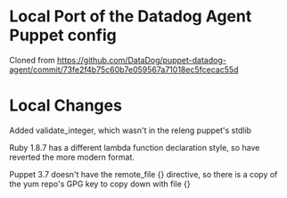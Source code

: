 
Local Port of the Datadog Agent Puppet config
=============================================

Cloned from https://github.com/DataDog/puppet-datadog-agent/commit/73fe2f4b75c60b7e059567a71018ec5fcecac55d

Local Changes 
=============

Added validate_integer, which wasn't in the releng puppet's stdlib

Ruby 1.8.7 has a different lambda function declaration style, so have reverted the more modern format.

Puppet 3.7 doesn't have the remote_file {} directive, so there is a copy of the yum repo's GPG key to copy down with file {}

